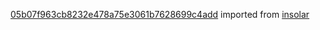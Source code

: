 [05b07f963cb8232e478a75e3061b7628699c4add](https://github.com/insolar/insolar/commit/05b07f963cb8232e478a75e3061b7628699c4add) imported from [insolar](https://github.com/insolar/insolar)
